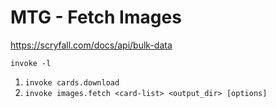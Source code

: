 # MTG - Fetch Images
https://scryfall.com/docs/api/bulk-data

`invoke -l`

1. `invoke cards.download`
2. `invoke images.fetch <card-list> <output_dir> [options]`

